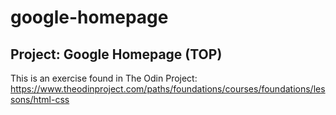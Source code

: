 # google-homepage
## Project: Google Homepage (TOP)

This is an exercise found in The Odin Project: https://www.theodinproject.com/paths/foundations/courses/foundations/lessons/html-css
